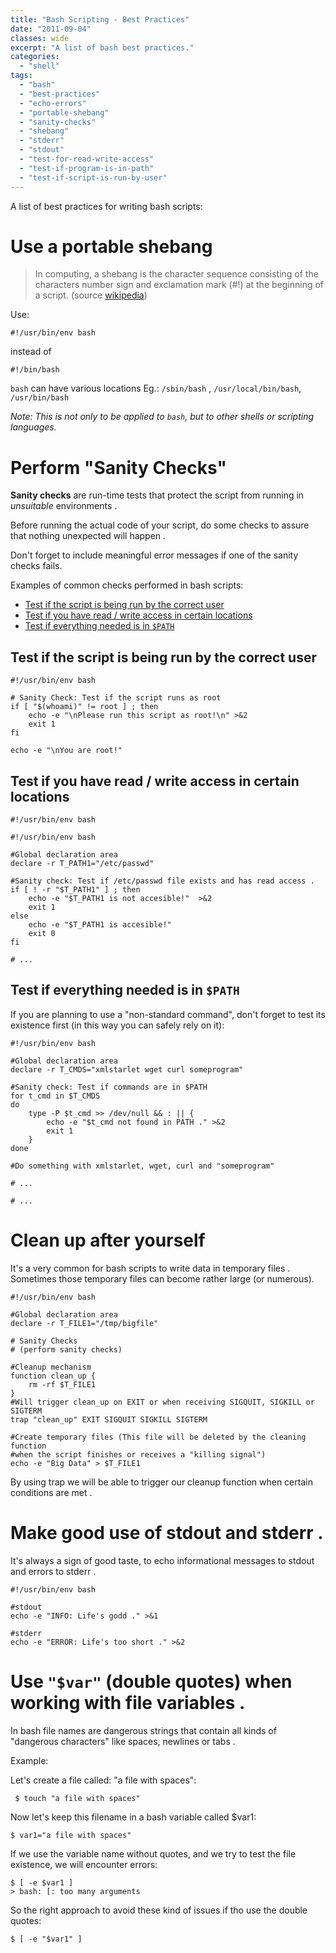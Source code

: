 ```yaml
---
title: "Bash Scripting - Best Practices"
date: "2011-09-04"
classes: wide
excerpt: "A list of bash best practices."
categories:
  - "shell"  
tags:
  - "bash"
  - "best-practices"
  - "echo-errors"
  - "portable-shebang"
  - "sanity-checks"
  - "shebang"
  - "stderr"
  - "stdout"
  - "test-for-read-write-access"
  - "test-if-program-is-in-path"
  - "test-if-script-is-run-by-user"
---
```


A list of best practices for writing bash scripts:

# Use a portable shebang

> In computing, a shebang is the character sequence consisting of the characters number sign and exclamation mark (#!) at the beginning of a script. (source [wikipedia](https://en.wikipedia.org/wiki/Shebang_(Unix)))

Use:

```shell
#!/usr/bin/env bash
```

instead of

```shell
#!/bin/bash
```

`bash` can have various locations Eg.: `/sbin/bash` , `/usr/local/bin/bash`, `/usr/bin/bash`

_Note: This is not only to be applied to `bash`, but to other shells or scripting languages._

# Perform "Sanity Checks"

**Sanity checks** are run-time tests that protect the script from running in _unsuitable_ environments .

Before running the actual code of your script, do some checks to assure that nothing unexpected will happen .

Don't forget to include meaningful error messages if one of the sanity checks fails.

Examples of common checks performed in bash scripts:

* [Test if the script is being run by the correct user](#test-if-the-script-is-being-run-by-the-correct-user)
* [Test if you have read / write access in certain locations](#test-if-you-have-read--write-access-in-certain-locations) 
* [Test if everything needed is in `$PATH`](#test-if-everything-needed-is-in-path)

## Test if the script is being run by the correct user

```shell
#!/usr/bin/env bash

# Sanity Check: Test if the script runs as root
if [ "$(whoami)" != root ] ; then
    echo -e "\nPlease run this script as root!\n" >&2
    exit 1
fi

echo -e "\nYou are root!"
```

## Test if you have read / write access in certain locations

```shell
#!/usr/bin/env bash

#!/usr/bin/env bash

#Global declaration area
declare -r T_PATH1="/etc/passwd"

#Sanity check: Test if /etc/passwd file exists and has read access .
if [ ! -r "$T_PATH1" ] ; then
    echo -e "$T_PATH1 is not accesible!"  >&2
    exit 1
else
    echo -e "$T_PATH1 is accesible!"
    exit 0
fi

# ...
```

## Test if everything needed is in `$PATH`

If you are planning to use a "non-standard command", don't forget to test its existence first (in this way you can safely rely on it):

```shell
#!/usr/bin/env bash

#Global declaration area
declare -r T_CMDS="xmlstarlet wget curl someprogram"

#Sanity check: Test if commands are in $PATH
for t_cmd in $T_CMDS
do
    type -P $t_cmd >> /dev/null && : || {
        echo -e "$t_cmd not found in PATH ." >&2
        exit 1
    }
done

#Do something with xmlstarlet, wget, curl and "someprogram"

# ...

# ...
```


# Clean up after yourself

It's a very common for bash scripts to write data in temporary files . Sometimes those temporary files can become rather large (or numerous).

```shell
#!/usr/bin/env bash

#Global declaration area
declare -r T_FILE1="/tmp/bigfile"

# Sanity Checks
# (perform sanity checks)

#Cleanup mechanism
function clean_up {
    rm -rf $T_FILE1
}
#Will trigger clean_up on EXIT or when receiving SIGQUIT, SIGKILL or SIGTERM
trap "clean_up" EXIT SIGQUIT SIGKILL SIGTERM

#Create temporary files (This file will be deleted by the cleaning function
#when the script finishes or receives a "killing signal")
echo -e "Big Data" > $T_FILE1
```

By using trap we will be able to trigger our cleanup function when certain conditions are met .

#  Make good use of stdout and stderr .

It's always a sign of good taste, to echo informational messages to stdout and errors to stderr .

```shell
#!/usr/bin/env bash

#stdout
echo -e "INFO: Life's godd ." >&1

#stderr
echo -e "ERROR: Life's too short ." >&2
```

# Use `"$var"` (double quotes) when working with file variables .

In bash file names are dangerous strings that contain all kinds of "dangerous characters" like spaces, newlines or tabs .

Example:

Let's create a file called: "a file with spaces":

```shell
 $ touch "a file with spaces"
```

Now let's keep this filename in a bash variable called $var1:

```shell
$ var1="a file with spaces"
```

If we use the variable name without quotes, and we try to test the file existence, we will encounter errors:

```shell
$ [ -e $var1 ]
> bash: [: too many arguments
```

So the right approach to avoid these kind of issues if tho use the double quotes:

```shell
$ [ -e "$var1" ]
```
